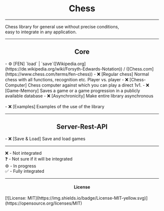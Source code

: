 
<h1 style="text-align:center">Chess</h1>

___

Chess library for general use without precise conditions, <br> 
easy to integrate in any application.

___

<h2 style="text-align:center">Core</h2>
- ⚙️ [FEN] `load` | `save`([Wikipedia.org](https://de.wikipedia.org/wiki/Forsyth-Edwards-Notation)) 
/ ([Chess.com](https://www.chess.com/terms/fen-chess))
- ❌ [Regular chess] Normal chess with all functions, recognition etc. Player vs. player
- ❌ [Chess-Computer] Chess computer against which you can play a direct 1v1.
- ❌ [Game-Memory] Saves a game or a game progression in a publicly available database
- ❌ [Asynchronicity] Make entire library asynchronous
<br><br>
- ❌ [Examples] Examples of the use of the library

___

<h2 style="text-align:center">Server-Rest-API</h2>
- ❌ [Save & Load] Save and load games

___

❌ - Not integrated <br>
❓ - Not sure if it will be integrated <br>
⚙️ - In progress <br>
✅ - Fully integrated

___

<h4 style="text-align:center">License</h4>
[![License: MIT](https://img.shields.io/badge/License-MIT-yellow.svg)](https://opensource.org/licenses/MIT)